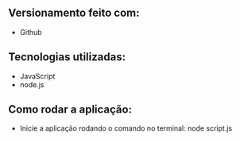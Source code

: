 ## Versionamento feito com:

* Github

## Tecnologias utilizadas:

* JavaScript
* node.js

## Como rodar a aplicação: 

* Inicie a aplicação rodando o comando no terminal: node script.js
